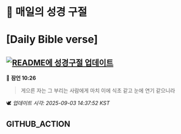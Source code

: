 # 🙏 매일의 성경 구절
# [Daily Bible verse]
## [![README에 성경구절 업데이트](https://github.com/DONGSUKA/first_test/actions/workflows/update-readme-bible.yml/badge.svg)](https://github.com/DONGSUKA/first_test/actions/workflows/update-readme-bible.yml)
<!-- START_BIBLE_VERSE -->
📖 **잠언 10:26**
> 게으른 자는 그 부리는 사람에게 마치 이에 식초 같고 눈에 연기 같으니라

🕊️ _업데이트 시각: 2025-09-03 14:37:52 KST_
  <!-- END_BIBLE_VERSE -->
## GITHUB_ACTION
